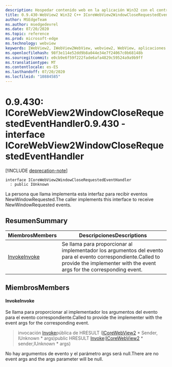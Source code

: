 ```yaml
---
description: Hospedar contenido web en la aplicación Win32 con el control Microsoft Edge WebView2
title: 0.9.430-WebView2 Win32 C++ ICoreWebView2WindowCloseRequestedEventHandler
author: MSEdgeTeam
ms.author: msedgedevrel
ms.date: 07/20/2020
ms.topic: reference
ms.prod: microsoft-edge
ms.technology: webview
keywords: IWebView2, IWebView2WebView, webview2, WebView, aplicaciones Win32, Win32, Edge, ICoreWebView2, ICoreWebView2Host, control de explorador, HTML Edge
ms.openlocfilehash: 98f3e114e52dd9b8a044e34e7f24067c0b68148b
ms.sourcegitcommit: e0cb9e6f59f222fade6afa4829c59524a9a9b9ff
ms.translationtype: MT
ms.contentlocale: es-ES
ms.lasthandoff: 07/20/2020
ms.locfileid: "10884585"
---
```

# <span data-ttu-id="cc96a-104">0.9.430: ICoreWebView2WindowCloseRequestedEventHandler</span><span class="sxs-lookup"><span data-stu-id="cc96a-104">0.9.430 - interface ICoreWebView2WindowCloseRequestedEventHandler</span></span> 

[!INCLUDE [deprecation-note](../../includes/deprecation-note.md)]

```
interface ICoreWebView2WindowCloseRequestedEventHandler
  : public IUnknown
```

<span data-ttu-id="cc96a-105">La persona que llama implementa esta interfaz para recibir eventos NewWindowRequested.</span><span class="sxs-lookup"><span data-stu-id="cc96a-105">The caller implements this interface to receive NewWindowRequested events.</span></span>

## <span data-ttu-id="cc96a-106">Resumen</span><span class="sxs-lookup"><span data-stu-id="cc96a-106">Summary</span></span>

 <span data-ttu-id="cc96a-107">Miembros</span><span class="sxs-lookup"><span data-stu-id="cc96a-107">Members</span></span>                        | <span data-ttu-id="cc96a-108">Descripciones</span><span class="sxs-lookup"><span data-stu-id="cc96a-108">Descriptions</span></span>
--------------------------------|---------------------------------------------
[<span data-ttu-id="cc96a-109">Invoke</span><span class="sxs-lookup"><span data-stu-id="cc96a-109">Invoke</span></span>](#invoke) | <span data-ttu-id="cc96a-110">Se llama para proporcionar al implementador los argumentos del evento para el evento correspondiente.</span><span class="sxs-lookup"><span data-stu-id="cc96a-110">Called to provide the implementer with the event args for the corresponding event.</span></span>

## <span data-ttu-id="cc96a-111">Miembros</span><span class="sxs-lookup"><span data-stu-id="cc96a-111">Members</span></span>

#### <span data-ttu-id="cc96a-112">Invoke</span><span class="sxs-lookup"><span data-stu-id="cc96a-112">Invoke</span></span> 

<span data-ttu-id="cc96a-113">Se llama para proporcionar al implementador los argumentos del evento para el evento correspondiente.</span><span class="sxs-lookup"><span data-stu-id="cc96a-113">Called to provide the implementer with the event args for the corresponding event.</span></span>

> <span data-ttu-id="cc96a-114">invocación [Invoke](#invoke)pública de HRESULT ([ICoreWebView2](ICoreWebView2.md) \* Sender, IUnknown \* args)</span><span class="sxs-lookup"><span data-stu-id="cc96a-114">public HRESULT [Invoke](#invoke)([ICoreWebView2](ICoreWebView2.md) \* sender,IUnknown \* args)</span></span>

<span data-ttu-id="cc96a-115">No hay argumentos de evento y el parámetro args será null.</span><span class="sxs-lookup"><span data-stu-id="cc96a-115">There are no event args and the args parameter will be null.</span></span>

